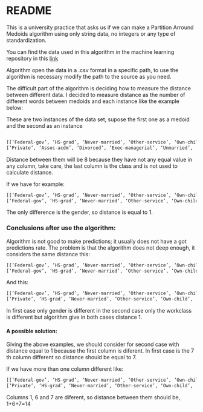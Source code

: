 # README

This is a university practice that asks us if we can make a Partition Arround Medoids algorithm using only string data,
no integers or any type of standardization.

You can find the data used in this algorithm in the machine learning repository in this [link](http://archive.ics.uci.edu/ml/datasets/Adult)

Algorithm open the data in a .csv format in a specific path, to use the algorithm is necessary modify the path to the source as you need.

The difficult part of the algorithm is deciding how to measure the distance between different data. I decided to measure distance as the number of different words between medoids and each instance like the example below:

These are two instances of the data set, supose the first one as a medoid and the second as an instance

```python

[[‘Federal-gov’, ‘HS-grad’, ‘Never-married’, ‘Other-service’, ‘Own-child’, ‘Black’, ‘Male’, United-States’, ‘&lt;=50K’]
[‘Private’, ‘Assoc-acdm’, ‘Divorced’, ‘Exec-managerial’, ‘Unmarried’, ‘White’, ‘Female’, ‘England’, ‘&lt;=50K’]]
```

Distance between them will be 8 because they have not any equal value in any column, take care, the last column is the class and is not used to calculate distance.

If we have for example:

```python
[[‘Federal-gov’, ‘HS-grad’, ‘Never-married’, ‘Other-service’, ‘Own-child’, ‘Black’, ‘Male’, United-States’, ‘&lt;=50K’]
[‘Federal-gov’, ‘HS-grad’, ‘Never-married’, ‘Other-service’, ‘Own-child’, ‘Black’, ‘Female’, United-States’, ‘&lt;=50K’]]
```

The only difference is the gender, so distance is equal to 1.

### Conclusions after use the algorithm:

Algorithm is not good to make predictions; it usually does not have a got predictions rate. The problem is that the algorithm does not deep enough, it considers the same distance this:

```python
[[‘Federal-gov’, ‘HS-grad’, ‘Never-married’, ‘Other-service’, ‘Own-child’, ‘Black’, ‘Male’, United-States’, ‘&lt;=50K’]
[‘Federal-gov’, ‘HS-grad’, ‘Never-married’, ‘Other-service’, ‘Own-child’, ‘Black’, ‘Female’, United-States’, ‘&lt;=50K’]]
```

And this:

```python
[[‘Federal-gov’, ‘HS-grad’, ‘Never-married’, ‘Other-service’, ‘Own-child’, ‘Black’, ‘Male’, United-States’, ‘&lt;=50K’]
[‘Private’, ‘HS-grad’, ‘Never-married’, ‘Other-service’, ‘Own-child’, ‘Black’, ‘Male’, United-States’, ‘&lt;=50K’]]
```

In first case only gender is different in the second case only the workclass is different but algorithm give in both cases distance 1.

#### A possible solution:

Giving the above examples, we should consider for second case with distance equal to 1 because the first column is diferent. In first case is the 7 th column different so distance should be equal to 7.

If we have more than one column different like:

```python
[[‘Federal-gov’, ‘HS-grad’, ‘Never-married’, ‘Other-service’, ‘Own-child’, ‘Black’, ‘Male’, United-States’, ‘&lt;=50K’]
[‘Private’, ‘HS-grad’, ‘Never-married’, ‘Other-service’, ‘Own-child’, ‘White’, ‘Female’, United-States’, ‘&lt;=50K’]]
```

Columns 1, 6 and 7 are diferent, so distance between them should be, 1+6+7=14